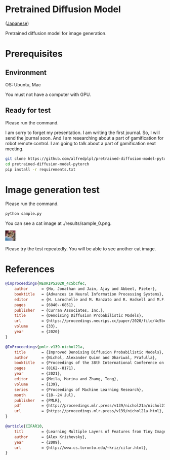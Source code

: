 # Pretrained Diffusion Model 
([Japanese](README_jp.md))

Pretrained diffusion model for image generation.

# Prerequisites
## Environment
OS: Ubuntu, Mac

You must not have a computer with GPU.

## Ready for test
Please run the command.

I am sorry to forget my presentation.
I am writing the first journal.
So, I will send the journal soon.
And I am researching about a part of gamification for robot remote control.
I am going to talk about a part of gamification next meeting.

``` install.sh
git clone https://github.com/alfredplpl/pretrained-diffusion-model-pytorch.git
cd pretrained-diffusion-model-pytorch
pip install -r requirements.txt
```

# Image generation test
Please run the command.

``` sample.sh
python sample.py 
```

You can see a cat image at ./results/sample_0.png.

![cat](sample.png)

Please try the test repeatedly.
You will be able to see another cat image.

# References
``` ddpm.bib
@inproceedings{NEURIPS2020_4c5bcfec,
    author      = {Ho, Jonathan and Jain, Ajay and Abbeel, Pieter},
    booktitle   = {Advances in Neural Information Processing Systems},
    editor      = {H. Larochelle and M. Ranzato and R. Hadsell and M.F. Balcan and H. Lin},
    pages       = {6840--6851},
    publisher   = {Curran Associates, Inc.},
    title       = {Denoising Diffusion Probabilistic Models},
    url         = {https://proceedings.neurips.cc/paper/2020/file/4c5bcfec8584af0d967f1ab10179ca4b-Paper.pdf},
    volume      = {33},
    year        = {2020}
}
```

``` improve_ddpm.bib
@InProceedings{pmlr-v139-nichol21a,
    title       = {Improved Denoising Diffusion Probabilistic Models},
    author      = {Nichol, Alexander Quinn and Dhariwal, Prafulla},
    booktitle   = {Proceedings of the 38th International Conference on Machine Learning},
    pages       = {8162--8171},
    year        = {2021},
    editor      = {Meila, Marina and Zhang, Tong},
    volume      = {139},
    series      = {Proceedings of Machine Learning Research},
    month       = {18--24 Jul},
    publisher   = {PMLR},
    pdf         = {http://proceedings.mlr.press/v139/nichol21a/nichol21a.pdf},
    url         = {https://proceedings.mlr.press/v139/nichol21a.html},
}
```
``` cifar.bib
@article{CIFAR10,
    titl        = {Learning Multiple Layers of Features from Tiny Images},
    author      = {Alex Krizhevsky},
    year        = {2009},
    url         = {http://www.cs.toronto.edu/~kriz/cifar.html},
}
```
